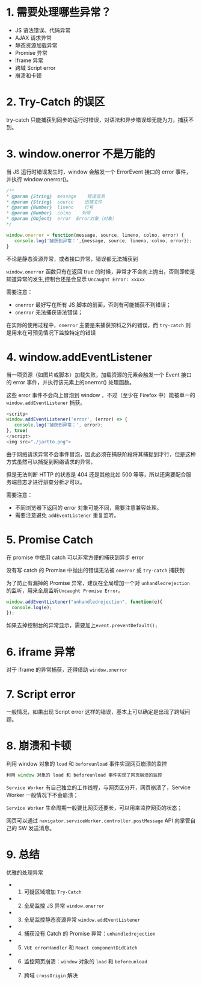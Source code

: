 # 1. 需要处理哪些异常？
 - JS 语法错误、代码异常
 - AJAX 请求异常
 - 静态资源加载异常
 - Promise 异常
 - Iframe 异常
 - 跨域 Script error
 - 崩溃和卡顿
 
 # 2. Try-Catch 的误区
 
 try-catch 只能捕获到同步的运行时错误，对语法和异步错误却无能为力，捕获不到。
 
 # 3. window.onerror 不是万能的
 
 当 JS 运行时错误发生时，window 会触发一个 ErrorEvent 接口的 error 事件，并执行 window.onerror()。
 
```js
/**
* @param {String}  message    错误信息
* @param {String}  source    出错文件
* @param {Number}  lineno    行号
* @param {Number}  colno    列号
* @param {Object}  error  Error对象（对象）
*/

window.onerror = function(message, source, lineno, colno, error) {
   console.log('捕获到异常：',{message, source, lineno, colno, error});
}
```

不论是静态资源异常，或者接口异常，错误都无法捕获到

`window.onerror` 函数只有在返回 true 的时候，异常才不会向上抛出，否则即使是知道异常的发生,控制台还是会显示 `Uncaught Error: xxxxx`

需要注意：
 - `onerror` 最好写在所有 JS 脚本的前面，否则有可能捕获不到错误；
 - `onerror` 无法捕获语法错误；
 
 在实际的使用过程中，`onerror` 主要是来捕获预料之外的错误，而 `try-catch` 则是用来在可预见情况下监控特定的错误
 
 # 4. window.addEventListener
 当一项资源（如图片或脚本）加载失败，加载资源的元素会触发一个 Event 接口的 error 事件，并执行该元素上的onerror() 处理函数。
 
 这些 error 事件不会向上冒泡到 window ，不过（至少在 Firefox 中）能被单一的`window.addEventListener` 捕获。
 
 ```js
 <scritp>
window.addEventListener('error', (error) => {
    console.log('捕获到异常：', error);
}, true)
</script>
<img src="./jartto.png">
```

由于网络请求异常不会事件冒泡，因此必须在捕获阶段将其捕捉到才行，但是这种方式虽然可以捕捉到网络请求的异常，

但是无法判断 HTTP 的状态是 404 还是其他比如 500 等等，所以还需要配合服务端日志才进行排查分析才可以。

需要注意：
 - 不同浏览器下返回的 error 对象可能不同，需要注意兼容处理。
 - 需要注意避免 `addEventListener` 重复监听。
 
 # 5. Promise Catch
 
 在 promise 中使用 catch 可以非常方便的捕获到异步 error
 
没有写 catch 的 Promise 中抛出的错误无法被 `onerror` 或 `try-catch` 捕获到

为了防止有漏掉的 Promise 异常，建议在全局增加一个对 `unhandledrejection` 的监听，用来全局监听`Uncaught Promise Error`。

```js
window.addEventListener("unhandledrejection", function(e){
  console.log(e);
});
```
如果去掉控制台的异常显示，需要加上`event.preventDefault();`

# 6. iframe 异常
对于 iframe 的异常捕获，还得借助 `window.onerror`

# 7. Script error
一般情况，如果出现 Script error 这样的错误，基本上可以确定是出现了跨域问题。

# 8. 崩溃和卡顿
利用 window 对象的 `load` 和 `beforeunload` 事件实现网页崩溃的监控
```js
利用 window 对象的 load 和 beforeunload 事件实现了网页崩溃的监控
```

`Service Worker` 有自己独立的工作线程，与网页区分开，网页崩溃了，Service Worker 一般情况下不会崩溃；

`Service Worker` 生命周期一般要比网页还要长，可以用来监控网页的状态；

网页可以通过 `navigator.serviceWorker.controller.postMessage` API 向掌管自己的 SW 发送消息。

# 9. 总结
优雅的处理异常
 - 1. 可疑区域增加 `Try-Catch`
 - 2. 全局监控 JS 异常 `window.onerror`
 - 3. 全局监控静态资源异常 `window.addEventListener`
 - 4. 捕获没有 Catch 的 Promise 异常：`unhandledrejection`
 - 5. `VUE errorHandler` 和 `React componentDidCatch`
 - 6. 监控网页崩溃：`window` 对象的 `load` 和 `beforeunload`
 - 7. 跨域 `crossOrigin` 解决

